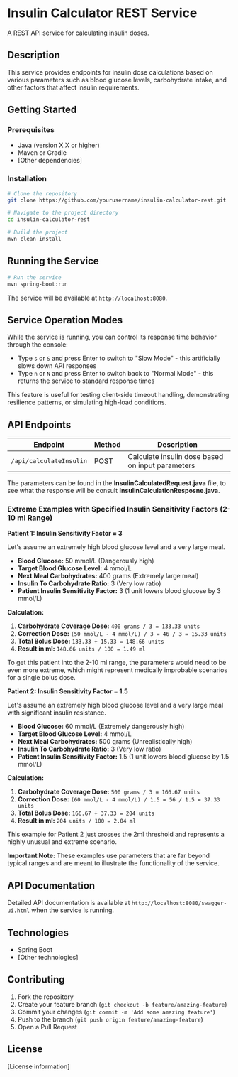 # Insulin Calculator REST Service

A REST API service for calculating insulin doses.

## Description

This service provides endpoints for insulin dose calculations based on various parameters such as blood glucose levels, carbohydrate intake, and other factors that affect insulin requirements.

## Getting Started

### Prerequisites

- Java (version X.X or higher)
- Maven or Gradle
- [Other dependencies]

### Installation

```bash
# Clone the repository
git clone https://github.com/yourusername/insulin-calculator-rest.git

# Navigate to the project directory
cd insulin-calculator-rest

# Build the project
mvn clean install
```

## Running the Service

```bash
# Run the service
mvn spring-boot:run
```

The service will be available at `http://localhost:8080`.

## Service Operation Modes

While the service is running, you can control its response time behavior through the console:

- Type `s` or `S` and press Enter to switch to "Slow Mode" - this artificially slows down API responses
- Type `n` or `N` and press Enter to switch back to "Normal Mode" - this returns the service to standard response times

This feature is useful for testing client-side timeout handling, demonstrating resilience patterns, or simulating high-load conditions.


## API Endpoints

| Endpoint | Method | Description |
|----------|--------|-------------|
| `/api/calculateInsulin` | POST | Calculate insulin dose based on input parameters |

The parameters can be found in the **InsulinCalculatedRequest.java** file, to see what the response will be consult **InsulinCalculationResposne.java**. 

### Extreme Examples with Specified Insulin Sensitivity Factors (2-10 ml Range)

**Patient 1: Insulin Sensitivity Factor = 3**

Let's assume an extremely high blood glucose level and a very large meal.

* **Blood Glucose:** 50 mmol/L (Dangerously high)
* **Target Blood Glucose Level:** 4 mmol/L
* **Next Meal Carbohydrates:** 400 grams (Extremely large meal)
* **Insulin To Carbohydrate Ratio:** 3 (Very low ratio)
* **Patient Insulin Sensitivity Factor:** 3 (1 unit lowers blood glucose by 3 mmol/L)

**Calculation:**

1.  **Carbohydrate Coverage Dose:** `400 grams / 3 = 133.33 units`
2.  **Correction Dose:** `(50 mmol/L - 4 mmol/L) / 3 = 46 / 3 = 15.33 units`
3.  **Total Bolus Dose:** `133.33 + 15.33 = 148.66 units`
4.  **Result in ml:** `148.66 units / 100 = 1.49 ml`

To get this patient into the 2-10 ml range, the parameters would need to be even more extreme, which might represent medically improbable scenarios for a single bolus dose.

**Patient 2: Insulin Sensitivity Factor = 1.5**

Let's assume an extremely high blood glucose level and a very large meal with significant insulin resistance.

* **Blood Glucose:** 60 mmol/L (Extremely dangerously high)
* **Target Blood Glucose Level:** 4 mmol/L
* **Next Meal Carbohydrates:** 500 grams (Unrealistically high)
* **Insulin To Carbohydrate Ratio:** 3 (Very low ratio)
* **Patient Insulin Sensitivity Factor:** 1.5 (1 unit lowers blood glucose by 1.5 mmol/L)

**Calculation:**

1.  **Carbohydrate Coverage Dose:** `500 grams / 3 = 166.67 units`
2.  **Correction Dose:** `(60 mmol/L - 4 mmol/L) / 1.5 = 56 / 1.5 = 37.33 units`
3.  **Total Bolus Dose:** `166.67 + 37.33 = 204 units`
4.  **Result in ml:** `204 units / 100 = 2.04 ml`

This example for Patient 2 just crosses the 2ml threshold and represents a highly unusual and extreme scenario.

**Important Note:** These examples use parameters that are far beyond typical ranges and are meant to illustrate the functionality of the service. 


## API Documentation

Detailed API documentation is available at `http://localhost:8080/swagger-ui.html` when the service is running.

## Technologies

- Spring Boot
- [Other technologies]

## Contributing

1. Fork the repository
2. Create your feature branch (`git checkout -b feature/amazing-feature`)
3. Commit your changes (`git commit -m 'Add some amazing feature'`)
4. Push to the branch (`git push origin feature/amazing-feature`)
5. Open a Pull Request

## License

[License information]
